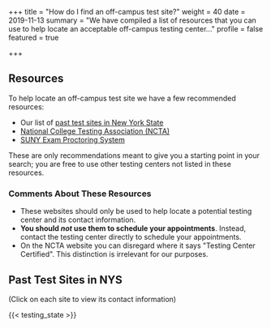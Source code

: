 +++
title = "How do I find an off-campus test site?"
weight = 40
date = 2019-11-13
summary = "We have compiled a list of resources that you can use to help locate an acceptable off-campus testing center..."
profile = false
featured = true

+++





## Resources

To help locate an off-campus test site we have a few recommended resources:

- Our list of [past test sites in New York State](#past-test-sites-in-nys)
- [National College Testing Association (NCTA)](http://www.ncta-testing.org/interactive-map)
- [SUNY Exam Proctoring System](https://www.asa.stonybrook.edu/suny/eps/Student/FindATestCenter)

These are only recommendations meant to give you a starting point in your search; you are free to use other testing centers not listed in these resources.

### Comments About These Resources

- These websites should only be used to help locate a potential testing center and its contact information. 
- **You should *not* use them to schedule your appointments**. Instead, contact the testing center directly to schedule your appointments.
- On the NCTA website you can disregard where it says "Testing Center Certified". This distinction is irrelevant for our purposes. 




## Past Test Sites in NYS

(Click on each site to view its contact information)

{{< testing_state >}}




